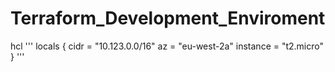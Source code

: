 # Terraform_Development_Enviroment

hcl '''
locals {
  cidr     = "10.123.0.0/16"
  az       = "eu-west-2a"
  instance = "t2.micro"
}
'''
